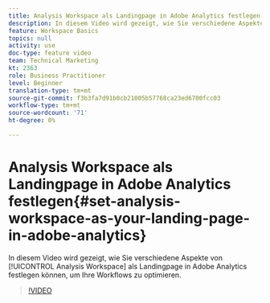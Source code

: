 ```yaml
---
title: Analysis Workspace als Landingpage in Adobe Analytics festlegen
description: In diesem Video wird gezeigt, wie Sie verschiedene Aspekte von Analysis Workspace als Landingpage in Adobe Analytics festlegen können, um Ihre Workflows zu optimieren.
feature: Workspace Basics
topics: null
activity: use
doc-type: feature video
team: Technical Marketing
kt: 2363
role: Business Practitioner
level: Beginner
translation-type: tm+mt
source-git-commit: f3b3fa7d91b0cb21005b57768ca23ed6700fcc03
workflow-type: tm+mt
source-wordcount: '71'
ht-degree: 0%

---
```



# Analysis Workspace als Landingpage in Adobe Analytics festlegen{#set-analysis-workspace-as-your-landing-page-in-adobe-analytics}

In diesem Video wird gezeigt, wie Sie verschiedene Aspekte von [!UICONTROL Analysis Workspace] als Landingpage in Adobe Analytics festlegen können, um Ihre Workflows zu optimieren.

>[!VIDEO](https://video.tv.adobe.com/v/25459/?quality=12)
